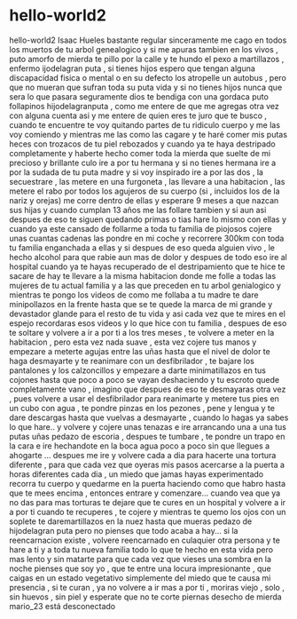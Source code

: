 # hello-world2
hello-world2
Isaac Hueles bastante regular sinceramente
me cago en todos los muertos de tu arbol genealogico y si me apuras tambien en los vivos , puto amorfo de mierda te pillo por la calle y te hundo el pexo a martillazos , enfermo ijodelagran puta , si tienes hijos espero que tengan alguna discapacidad fisica o mental o en su defecto los atropelle un autobus , pero que no mueran que sufran toda su puta vida y si no tienes hijos nunca que sera lo que pasara seguramente dios te bendiga con una gordaca puto follapinos hijodelagranputa , como me entere de que me agregas otra vez con alguna cuenta asi y me entere de quien eres te juro que te busco , cuando te encuentre te voy quitando partes de tu ridiculo cuerpo y me las voy comiendo y mientras me las como las cagare y te haré comer mis putas heces con trozacos de tu piel rebozados y cuando ya te haya destripado completamente y haberte hecho comer toda la mierda que suelte de mi precioso y brillante culo ire a por tu hermana y si no tienes hermana ire a por la sudada de tu puta madre y si voy inspirado ire a por las dos , la secuestrare , las metere en una furgoneta , las llevare a una habitacion , las metere el rabo por todos los agujeros de su cuerpo (si , incluidos los de la nariz y orejas) me corre dentro de ellas y esperare 9 meses a que nazcan sus hijas y cuando cumplan 13 años me las follare tambien y si aun asi despues de eso te siguen quedando primas o tias hare lo mismo con ellas y cuando ya este cansado de follarme a toda tu familia de piojosos cojere unas cuantas cadenas las pondre en mi coche y recorrere 300km con toda tu familia enganchada a ellas y si despues de eso queda alguien vivo , le hecho alcohol para que rabie aun mas de dolor y despues de todo eso ire al hospital cuando ya te hayas recuperado de el destripamiento que te hice te sacare de hay te llevare a la misma habitacion donde me folle a todas las mujeres de tu actual familia y a las que preceden en tu arbol genialogico y mientras te pongo los videos de como me follaba a tu madre te dare minipollazos en la frente hasta que se te quede la marca de mi grande y devastador glande para el resto de tu vida y asi cada vez que te mires en el espejo recordaras esos videos y lo que hice con tu familia , despues de eso te soltare y volvere a ir a por ti a los tres meses , te volvere a meter en la habitacion , pero esta vez nada suave , esta vez cojere tus manos y empezare a meterte agujas entre las uñas hasta que el nivel de dolor te haga desmayarte y te reanimare con un desfibrilador , te bajare los pantalones y los calzoncillos y empezare a darte minimatillazos en tus cojones hasta que poco a poco se vayan deshaciendo y tu escroto quede completamente vano , imagino que despues de eso te desmayaras otra vez , pues volvere a usar el desfibrilador para reanimarte y metere tus pies en un cubo con agua , te pondre pinzas en los pezones , pene y lengua y te dare descargas hasta que vuelvas a desmayarte , cuando lo hagas ya sabes lo que hare.. y volvere y cojere unas tenazas e ire arrancando una a una tus putas uñas pedazo de escoria , despues te tumbare , te pondre un trapo en la cara e ire hechandote en la boca agua poco a poco sin que llegues a ahogarte ... despues me ire y volvere cada a dia para hacerte una tortura diferente , para que cada vez que oyeras mis pasos acercarse a la puerta a horas diferentes cada dia , un miedo que jamas hayas experimentado recorra tu cuerpo y quedarme en la puerta haciendo como que habro hasta que te mees encima , entonces entrare y comenzare... cuando vea que ya no das para mas torturas te dejare que te cures en un hospital y volvere a ir a por ti cuando te recuperes , te cojere y mientras te quemo los ojos con un soplete te daremartillazos en la nuez hasta que mueras pedazo de hijodelagran puta pero no pienses que todo acaba a hay... si la reencarnacion existe , volvere reencarnado en culaquier otra persona y te hare a ti y a toda tu nueva familia todo lo que te hecho en esta vida pero mas lento y sin matarte para que cada vez que vieses una sombra en la noche pienses que soy yo , que te entre una locura impresionante , que caigas en un estado vegetativo simplemente del miedo que te causa mi presencia , si te curan , ya no volvere a ir mas a por ti , moriras viejo , solo , sin huevos , sin piel y esperate que no te corte piernas desecho de mierda
mario_23 está desconectado  	
